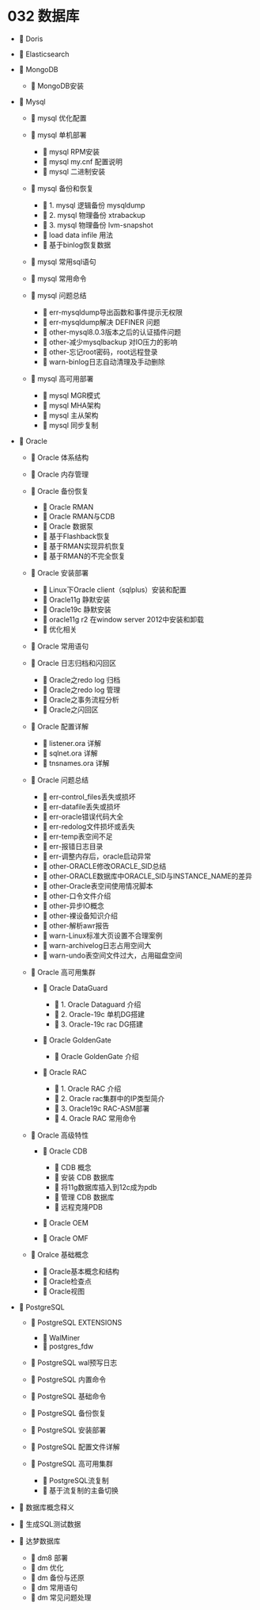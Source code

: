# 032 数据库

* 📄 Doris
* 📄 Elasticsearch
* 📑 MongoDB

  * 📄 MongoDB安装
* 📑 Mysql

  * 📄 mysql 优化配置
  * 📑 mysql 单机部署

    * 📄 mysql RPM安装
    * 📄 mysql my.cnf 配置说明
    * 📄 mysql 二进制安装
  * 📑 mysql 备份和恢复

    * 📄 1. mysql 逻辑备份 mysqldump
    * 📄 2. mysql 物理备份 xtrabackup
    * 📄 3. mysql 物理备份 lvm-snapshot
    * 📄 load data infile 用法
    * 📄 基于binlog恢复数据
  * 📄 mysql 常用sql语句
  * 📄 mysql 常用命令
  * 📑 mysql 问题总结

    * 📄 err-mysqldump导出函数和事件提示无权限
    * 📄 err-mysqldump解决 DEFINER 问题
    * 📄 other-mysql8.0.3版本之后的认证插件问题
    * 📄 other-减少mysqlbackup 对IO压力的影响
    * 📄 other-忘记root密码，root远程登录
    * 📄 warn-binlog日志自动清理及手动删除
  * 📑 mysql 高可用部署

    * 📄 mysql MGR模式
    * 📄 mysql MHA架构
    * 📄 mysql 主从架构
    * 📄 mysql 同步复制
* 📑 Oracle

  * 📄 Oracle 体系结构
  * 📄 Oracle 内存管理
  * 📑 Oracle 备份恢复

    * 📄 Oracle RMAN
    * 📄 Oracle RMAN与CDB
    * 📄 Oracle 数据泵
    * 📄 基于Flashback恢复
    * 📄 基于RMAN实现异机恢复
    * 📄 基于RMAN的不完全恢复
  * 📑 Oracle 安装部署

    * 📄 Linux下Oracle client（sqlplus）安装和配置
    * 📄 Oracle11g 静默安装
    * 📄 Oracle19c 静默安装
    * 📄 oracle11g r2 在window server 2012中安装和卸载
    * 📄 优化相关
  * 📄 Oracle 常用语句
  * 📑 Oracle 日志归档和闪回区

    * 📄 Oracle之redo log 归档
    * 📄 Oracle之redo log 管理
    * 📄 Oracle之事务流程分析
    * 📄 Oracle之闪回区
  * 📑 Oracle 配置详解

    * 📄 listener.ora 详解
    * 📄 sqlnet.ora 详解
    * 📄 tnsnames.ora 详解
  * 📑 Oracle 问题总结

    * 📄 err-control_files丢失或损坏
    * 📄 err-datafile丢失或损坏
    * 📄 err-oracle错误代码大全
    * 📄 err-redolog文件损坏或丢失
    * 📄 err-temp表空间不足
    * 📄 err-报错日志目录
    * 📄 err-调整内存后，oracle启动异常
    * 📄 other-ORACLE修改ORACLE_SID总结
    * 📄 other-ORACLE数据库中ORACLE_SID与INSTANCE_NAME的差异
    * 📄 other-Oracle表空间使用情况脚本
    * 📄 other-口令文件介绍
    * 📄 other-异步IO概念
    * 📄 other-裸设备知识介绍
    * 📄 other-解析awr报告
    * 📄 warn-Linux标准大页设置不合理案例
    * 📄 warn-archivelog日志占用空间大
    * 📄 warn-undo表空间文件过大，占用磁盘空间
  * 📑 Oracle 高可用集群

    * 📑 Oracle DataGuard

      * 📄 1. Oracle Dataguard 介绍
      * 📄 2. Oracle-19c 单机DG搭建
      * 📄 3. Oracle-19c rac DG搭建
    * 📑 Oracle GoldenGate

      * 📄 Oracle GoldenGate 介绍
    * 📑 Oracle RAC

      * 📄 1. Oracle RAC 介绍
      * 📄 2. Oracle rac集群中的IP类型简介
      * 📄 3. Oracle19c RAC-ASM部署
      * 📄 4. Oracle RAC 常用命令
  * 📑 Oracle 高级特性

    * 📑 Oracle CDB

      * 📄 CDB 概念
      * 📄 安装 CDB 数据库
      * 📄 将11g数据库插入到12c成为pdb
      * 📄 管理 CDB 数据库
      * 📄 远程克隆PDB
    * 📄 Oracle OEM
    * 📄 Oracle OMF
  * 📑 Oralce 基础概念

    * 📄 Oracle基本概念和结构
    * 📄 Oracle检查点
    * 📄 Oracle视图
* 📑 PostgreSQL

  * 📑 PostgreSQL EXTENSIONS

    * 📄 WalMiner
    * 📄 postgres_fdw
  * 📄 PostgreSQL wal预写日志
  * 📄 PostgreSQL 内置命令
  * 📄 PostgreSQL 基础命令
  * 📄 PostgreSQL 备份恢复
  * 📄 PostgreSQL 安装部署
  * 📄 PostgreSQL 配置文件详解
  * 📑 PostgreSQL 高可用集群

    * 📄 PostgreSQL流复制
    * 📄 基于流复制的主备切换
* 📄 数据库概念释义
* 📄 生成SQL测试数据
* 📑 达梦数据库

  * 📄 dm8 部署
  * 📄 dm 优化
  * 📄 dm 备份与还原
  * 📄 dm 常用语句
  * 📄 dm 常见问题处理

　　‍
